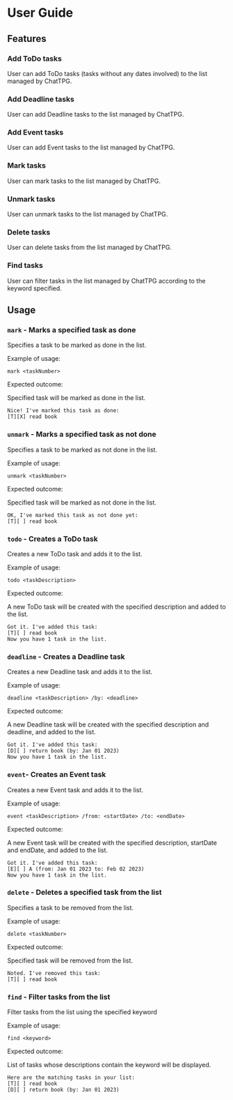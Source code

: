 # User Guide

## Features 

### Add ToDo tasks

User can add ToDo tasks (tasks without any dates involved) to the list managed by ChatTPG.

### Add Deadline tasks

User can add Deadline tasks to the list managed by ChatTPG.

### Add Event tasks

User can add Event tasks to the list managed by ChatTPG.

### Mark tasks

User can mark tasks to the list managed by ChatTPG.

### Unmark tasks

User can unmark tasks to the list managed by ChatTPG.

### Delete tasks

User can delete tasks from the list managed by ChatTPG.

### Find tasks

User can filter tasks in the list managed by ChatTPG according to the keyword specified.

## Usage

### `mark` - Marks a specified task as done

Specifies a task to be marked as done in the list.

Example of usage: 

`mark <taskNumber>`

Expected outcome:

Specified task will be marked as done in the list.

```
Nice! I've marked this task as done:
[T][X] read book
```
### `unmark` - Marks a specified task as not done

Specifies a task to be marked as not done in the list.

Example of usage:

`unmark <taskNumber>`

Expected outcome:

Specified task will be marked as not done in the list.

```
OK, I've marked this task as not done yet:
[T][ ] read book
```
### `todo` - Creates a ToDo task

Creates a new ToDo task and adds it to the list.

Example of usage:

`todo <taskDescription>`

Expected outcome:

A new ToDo task will be created with the specified description and added to the list.

```
Got it. I've added this task:
[T][ ] read book
Now you have 1 task in the list.
```
### `deadline` - Creates a Deadline task

Creates a new Deadline task and adds it to the list.

Example of usage:

`deadline <taskDescription> /by: <deadline>`

Expected outcome:

A new Deadline task will be created with the specified description and deadline, and added to the list.

```
Got it. I've added this task:
[D][ ] return book (by: Jan 01 2023)
Now you have 1 task in the list.
```
### `event`- Creates an Event task

Creates a new Event task and adds it to the list.

Example of usage:

`event <taskDescription> /from: <startDate> /to: <endDate>`

Expected outcome:

A new Event task will be created with the specified description, startDate and endDate, and added to the list.

```
Got it. I've added this task:
[E][ ] A (from: Jan 01 2023 to: Feb 02 2023)
Now you have 1 task in the list.
```
### `delete` - Deletes a specified task from the list

Specifies a task to be removed from the list.

Example of usage:

`delete <taskNumber>`

Expected outcome:

Specified task will be removed from the list.

```
Noted. I've removed this task:
[T][ ] read book
```
### `find` - Filter tasks from the list

Filter tasks from the list using the specified keyword

Example of usage:

`find <keyword>`

Expected outcome:

List of tasks whose descriptions contain the keyword will be displayed.

```
Here are the matching tasks in your list:
[T][ ] read book
[D][ ] return book (by: Jan 01 2023)
```